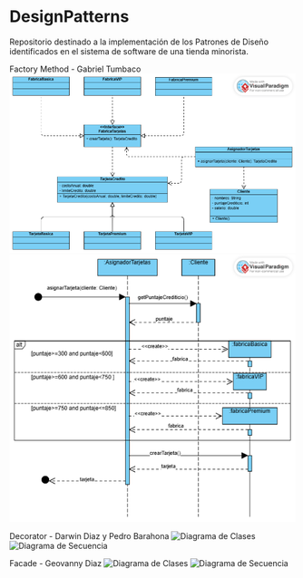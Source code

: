 # DesignPatterns
Repositorio destinado a la implementación de los Patrones de Diseño identificados en el sistema de software de una tienda minorista.

Factory Method - Gabriel Tumbaco
![Diagrama Clases](<patron (9).png>)
![Diagrama UML](patronfinal.png)

Decorator - Darwin Diaz y Pedro Barahona 
![Diagrama de Clases](https://github.com/user-attachments/assets/637abc3b-3340-409a-897f-301467473fa8)
![Diagrama de Secuencia](https://github.com/user-attachments/assets/4cc319a0-975b-4087-97a5-e8edbb3f1970)

Facade - Geovanny Diaz
![Diagrama de Clases](https://github.com/user-attachments/assets/676a724b-bd5a-4bf9-ae54-e1b2509895e3)
![Diagrama de Secuencia](https://github.com/user-attachments/assets/d98b9161-ce30-4c1c-8583-d28af4bae98f)

